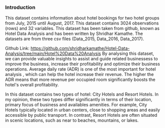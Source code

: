 ### Introduction
This dataset contains information about hotel bookings for two hotel groups from July, 2015 until August, 2017. This dataset contains 3024 observations (rows) and 32 variables. This dataset has been taken from github, known as Hotel Data Analysis and has been written by Shridhar Kamathe. The datasets are from three csv files (Data_2015, Data_2016, Data_2017).

Github Link: https://github.com/shridharkamathe/Hotel-Data-Analysis/tree/main/Hotel%20Data%20Analysis
By analysing this dataset, we can provide valuable insights to assist and guide related businessess to improve the business, increase their profitability and optimize their business operations. Average daily rate (ADR) is one of the most important for hotel analysis , which can help the hotel increase their revenue. The higher the ADR means that more revenue per occupied room significantly boosts the hotel's overall profitability.

In this dataset contains two types of hotel: City Hotels and Resort Hotels. In my opinion, these two types differ significantly in terms of their location, primary focus of business and availables amenities. For example, City Hotels typically located in urban centers, close to shopping areas and easily accessible by public transport. In contrast, Resort Hotels are often situated in scenic locations, such as near to beaches, mountains, or lakes.
